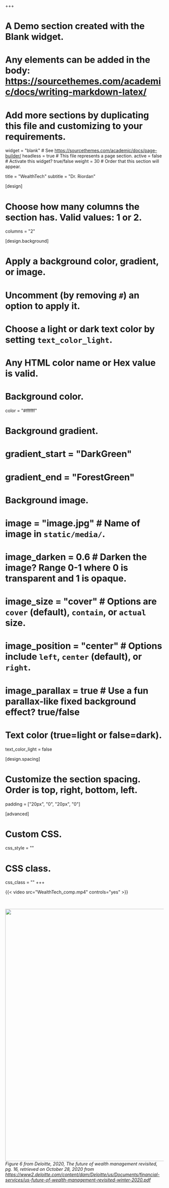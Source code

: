+++
# A Demo section created with the Blank widget.
# Any elements can be added in the body: https://sourcethemes.com/academic/docs/writing-markdown-latex/
# Add more sections by duplicating this file and customizing to your requirements.

widget = "blank"  # See https://sourcethemes.com/academic/docs/page-builder/
headless = true  # This file represents a page section.
active = false  # Activate this widget? true/false
weight = 30  # Order that this section will appear.

title = "WealthTech"
subtitle = "Dr. Riordan"

[design]
  # Choose how many columns the section has. Valid values: 1 or 2.
  columns = "2"

[design.background]
  # Apply a background color, gradient, or image.
  #   Uncomment (by removing `#`) an option to apply it.
  #   Choose a light or dark text color by setting `text_color_light`.
  #   Any HTML color name or Hex value is valid.

  # Background color.
  color = "#ffffff"
  
  # Background gradient.
  # gradient_start = "DarkGreen"
 # gradient_end = "ForestGreen"
  
  # Background image.
  # image = "image.jpg"  # Name of image in `static/media/`.
  # image_darken = 0.6  # Darken the image? Range 0-1 where 0 is transparent and 1 is opaque.
  # image_size = "cover"  #  Options are `cover` (default), `contain`, or `actual` size.
  # image_position = "center"  # Options include `left`, `center` (default), or `right`.
  # image_parallax = true  # Use a fun parallax-like fixed background effect? true/false
  
  # Text color (true=light or false=dark).
  text_color_light = false

[design.spacing]
  # Customize the section spacing. Order is top, right, bottom, left.
  padding = ["20px", "0", "20px", "0"]

[advanced]
 # Custom CSS. 
 css_style = ""
 
 # CSS class.
 css_class = ""
+++


{{< video src="WealthTech_comp.mp4" controls="yes" >}}
<p>&nbsp;</p>
<a href="us-future-of-wealth-management-revisited-winter-2020.pdf" target="_blank"><img style="width:800px;" class="" src="us-future-of-wealth-management-revisited-winter-2020-fig6.jpg" /></a>
</br><i>Figure 6 from Deloitte, 2020, The future of wealth management revisited, pg. 16, retrieved on October 28, 2020 from <a href="https://www2.deloitte.com/content/dam/Deloitte/us/Documents/financial-services/us-future-of-wealth-management-revisited-winter-2020.pdf" target="_blank">https://www2.deloitte.com/content/dam/Deloitte/us/Documents/financial-services/us-future-of-wealth-management-revisited-winter-2020.pdf</a> </i>
